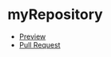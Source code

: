 # myRepository
- [Preview](https://Atteroot.github.io/myRepository/)
- [Pull Request](https://github.com/Atteroot/myRepository/pull/1/files)
